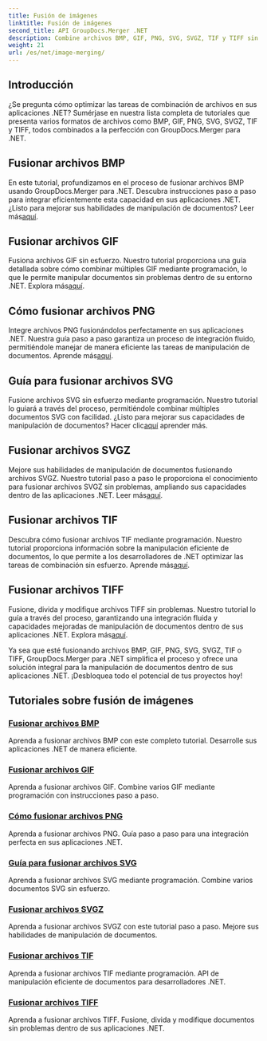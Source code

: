 ```yaml
---
title: Fusión de imágenes
linktitle: Fusión de imágenes
second_title: API GroupDocs.Merger .NET
description: Combine archivos BMP, GIF, PNG, SVG, SVGZ, TIF y TIFF sin problemas con GroupDocs.Merger .NET. Integre eficientemente la manipulación de documentos en sus aplicaciones .NET.
weight: 21
url: /es/net/image-merging/
---
```

## Introducción

¿Se pregunta cómo optimizar las tareas de combinación de archivos en sus aplicaciones .NET? Sumérjase en nuestra lista completa de tutoriales que presenta varios formatos de archivos como BMP, GIF, PNG, SVG, SVGZ, TIF y TIFF, todos combinados a la perfección con GroupDocs.Merger para .NET.

## Fusionar archivos BMP

 En este tutorial, profundizamos en el proceso de fusionar archivos BMP usando GroupDocs.Merger para .NET. Descubra instrucciones paso a paso para integrar eficientemente esta capacidad en sus aplicaciones .NET. ¿Listo para mejorar sus habilidades de manipulación de documentos? Leer más[aquí](./merge-bmp-files/).

## Fusionar archivos GIF

 Fusiona archivos GIF sin esfuerzo. Nuestro tutorial proporciona una guía detallada sobre cómo combinar múltiples GIF mediante programación, lo que le permite manipular documentos sin problemas dentro de su entorno .NET. Explora más[aquí](./merging-gif-files/).

## Cómo fusionar archivos PNG

Integre archivos PNG fusionándolos perfectamente en sus aplicaciones .NET. Nuestra guía paso a paso garantiza un proceso de integración fluido, permitiéndole manejar de manera eficiente las tareas de manipulación de documentos. Aprende más[aquí](./how-to-merge-png-files/).

## Guía para fusionar archivos SVG

 Fusione archivos SVG sin esfuerzo mediante programación. Nuestro tutorial lo guiará a través del proceso, permitiéndole combinar múltiples documentos SVG con facilidad. ¿Listo para mejorar sus capacidades de manipulación de documentos? Hacer clic[aquí](./guide-merging-svg-files/) aprender más.

## Fusionar archivos SVGZ

 Mejore sus habilidades de manipulación de documentos fusionando archivos SVGZ. Nuestro tutorial paso a paso le proporciona el conocimiento para fusionar archivos SVGZ sin problemas, ampliando sus capacidades dentro de las aplicaciones .NET. Leer más[aquí](./merging-svgz-files/).

## Fusionar archivos TIF

 Descubra cómo fusionar archivos TIF mediante programación. Nuestro tutorial proporciona información sobre la manipulación eficiente de documentos, lo que permite a los desarrolladores de .NET optimizar las tareas de combinación sin esfuerzo. Aprende más[aquí](./merge-tif-files/).

## Fusionar archivos TIFF

Fusione, divida y modifique archivos TIFF sin problemas. Nuestro tutorial lo guía a través del proceso, garantizando una integración fluida y capacidades mejoradas de manipulación de documentos dentro de sus aplicaciones .NET. Explora más[aquí](./merging-tiff-files/).

Ya sea que esté fusionando archivos BMP, GIF, PNG, SVG, SVGZ, TIF o TIFF, GroupDocs.Merger para .NET simplifica el proceso y ofrece una solución integral para la manipulación de documentos dentro de sus aplicaciones .NET. ¡Desbloquea todo el potencial de tus proyectos hoy!
## Tutoriales sobre fusión de imágenes
### [Fusionar archivos BMP](./merge-bmp-files/)
Aprenda a fusionar archivos BMP con este completo tutorial. Desarrolle sus aplicaciones .NET de manera eficiente.
### [Fusionar archivos GIF](./merging-gif-files/)
Aprenda a fusionar archivos GIF. Combine varios GIF mediante programación con instrucciones paso a paso.
### [Cómo fusionar archivos PNG](./how-to-merge-png-files/)
Aprenda a fusionar archivos PNG. Guía paso a paso para una integración perfecta en sus aplicaciones .NET.
### [Guía para fusionar archivos SVG](./guide-merging-svg-files/)
Aprenda a fusionar archivos SVG mediante programación. Combine varios documentos SVG sin esfuerzo.
### [Fusionar archivos SVGZ](./merging-svgz-files/)
Aprenda a fusionar archivos SVGZ con este tutorial paso a paso. Mejore sus habilidades de manipulación de documentos.
### [Fusionar archivos TIF](./merge-tif-files/)
Aprenda a fusionar archivos TIF mediante programación. API de manipulación eficiente de documentos para desarrolladores .NET.
### [Fusionar archivos TIFF](./merging-tiff-files/)
Aprenda a fusionar archivos TIFF. Fusione, divida y modifique documentos sin problemas dentro de sus aplicaciones .NET.